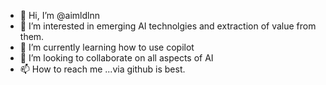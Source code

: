 - 👋 Hi, I’m @aimldlnn
- 👀 I’m interested in emerging AI technolgies and extraction of value from them. 
- 🌱 I’m currently learning how to use copilot
- 💞️ I’m looking to collaborate on all aspects of AI 
- 📫 How to reach me ...via github is best. 

<!---
aimldlnn/aimldlnn is a ✨ special ✨ repository because its `README.md` (this file) appears on your GitHub profile.
You can click the Preview link to take a look at your changes.
--->
